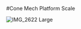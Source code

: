 #Cone Mech Platform Scale

![IMG_2622 Large](https://github.com/MugsyOS/Design/assets/179913/4173ec18-27a1-4577-a2ab-2e507905d17d)

